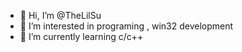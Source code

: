 - 👋 Hi, I’m @TheLilSu
- 👀 I’m interested in programing , win32 development 
- 🌱 I’m currently learning c/c++ 

<!---
TheLilSu/TheLilSu is a ✨ special ✨ repository because its `README.md` (this file) appears on your GitHub profile.
You can click the Preview link to take a look at your changes.
--->
